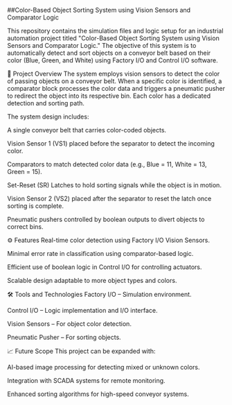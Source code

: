 ##Color-Based Object Sorting System using Vision Sensors and Comparator Logic

This repository contains the simulation files and logic setup for an industrial automation project titled "Color-Based Object Sorting System using Vision Sensors and Comparator Logic." The objective of this system is to automatically detect and sort objects on a conveyor belt based on their color (Blue, Green, and White) using Factory I/O and Control I/O software.

🧠 Project Overview
The system employs vision sensors to detect the color of passing objects on a conveyor belt. When a specific color is identified, a comparator block processes the color data and triggers a pneumatic pusher to redirect the object into its respective bin. Each color has a dedicated detection and sorting path.

The system design includes:

A single conveyor belt that carries color-coded objects.

Vision Sensor 1 (VS1) placed before the separator to detect the incoming color.

Comparators to match detected color data (e.g., Blue = 11, White = 13, Green = 15).

Set-Reset (SR) Latches to hold sorting signals while the object is in motion.

Vision Sensor 2 (VS2) placed after the separator to reset the latch once sorting is complete.

Pneumatic pushers controlled by boolean outputs to divert objects to correct bins.

⚙️ Features
Real-time color detection using Factory I/O Vision Sensors.

Minimal error rate in classification using comparator-based logic.

Efficient use of boolean logic in Control I/O for controlling actuators.

Scalable design adaptable to more object types and colors.

🛠️ Tools and Technologies
Factory I/O – Simulation environment.

Control I/O – Logic implementation and I/O interface.

Vision Sensors – For object color detection.

Pneumatic Pusher – For sorting objects.

📈 Future Scope
This project can be expanded with:

AI-based image processing for detecting mixed or unknown colors.

Integration with SCADA systems for remote monitoring.

Enhanced sorting algorithms for high-speed conveyor systems.
